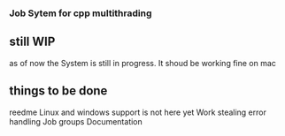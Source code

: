 ### Job Sytem for cpp multithrading

## still WIP
as of now the System is still in progress. It shoud be working fine on mac


## things to be done
reedme
Linux and windows support is not here yet
Work stealing
error handling
Job groups
Documentation
